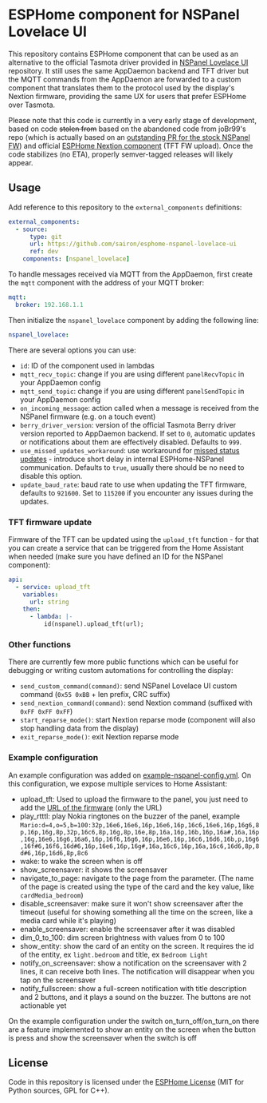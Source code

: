 # ESPHome component for NSPanel Lovelace UI

This repository contains ESPHome component that can be used as an alternative to the official
Tasmota driver provided in [NSPanel Lovelace UI](https://github.com/joBr99/nspanel-lovelace-ui)
repository. It still uses the same AppDaemon backend and TFT driver but the MQTT commands
from the AppDaemon are forwarded to a custom component that translates them to the protocol
used by the display's Nextion firmware, providing the same UX for users that prefer ESPHome
over Tasmota.

Please note that this code is currently in a very early stage of development, based on code
~~stolen from~~ based on the abandoned code from joBr99's repo (which is actually based on an
[outstanding PR for the stock NSPanel FW](https://github.com/esphome/esphome/pull/2702)) and
official [ESPHome Nextion component](https://github.com/esphome/esphome/tree/dev/esphome/components/nextion)
(TFT FW upload). Once the code stabilizes (no ETA), properly semver-tagged releases will likely
appear.

## Usage

Add reference to this repository to the `external_components` definitions:

```yaml
external_components:
  - source:
      type: git
      url: https://github.com/sairon/esphome-nspanel-lovelace-ui
      ref: dev
    components: [nspanel_lovelace]
```

To handle messages received via MQTT from the AppDaemon, first create the `mqtt` component with the address of your
MQTT broker:

```yaml
mqtt:
  broker: 192.168.1.1
```

Then initialize the `nspanel_lovelace` component by adding the following line:

```yaml
nspanel_lovelace:
```

There are several options you can use:

- `id`: ID of the component used in lambdas
- `mqtt_recv_topic`: change if you are using different `panelRecvTopic` in your AppDaemon config
- `mqtt_send_topic`: change if you are using different `panelSendTopic` in your AppDaemon config
- `on_incoming_message`: action called when a message is received from the NSPanel firmware (e.g. on a touch event)
- `berry_driver_version`: version of the official Tasmota Berry driver version reported to AppDaemon backend. If set to `0`, automatic updates or notifications about them are effectively disabled. Defaults to `999`.
- `use_missed_updates_workaround`: use workaround for [missed status updates](https://github.com/sairon/esphome-nspanel-lovelace-ui/issues/8) - introduce short delay in internal ESPHome-NSPanel communication. Defaults to `true`, usually there should be no need to disable this option.
- `update_baud_rate`: baud rate to use when updating the TFT firmware, defaults to `921600`. Set to `115200` if you encounter any issues during the updates.

### TFT firmware update

Firmware of the TFT can be updated using the `upload_tft` function - for that you can create a service that can
be triggered from the Home Assistant when needed (make sure you have defined an ID for the NSPanel component):

```yaml
api:
  - service: upload_tft
    variables:
      url: string
    then:
      - lambda: |-
          id(nspanel).upload_tft(url);
```

### Other functions

There are currently few more public functions which can be useful for debugging or writing custom automations
for controlling the display:

- `send_custom_command(command)`: send NSPanel Lovelace UI custom command (`0x55 0xBB` + len prefix, CRC suffix)
- `send_nextion_command(command)`: send Nextion command (suffixed with `0xFF 0xFF 0xFF`)
- `start_reparse_mode()`: start Nextion reparse mode (component will also stop handling data from the display)
- `exit_reparse_mode()`: exit Nextion reparse mode

### Example configuration

An example configuration was added on [example-nspanel-config.yml](example-nspanel-config.yml).
On this configuration, we expose multiple services to Home Assistant:

- upload_tft: Used to upload the firmware to the panel, you just need to add the [URL of the firmware](https://docs.nspanel.pky.eu/prepare_nspanel/#flash-firmware-to-nextion-screen) (only the URL)
- play_rtttl: play Nokia ringtones on the buzzer of the panel, example `Mario:d=4,o=5,b=100:32p,16e6,16e6,16p,16e6,16p,16c6,16e6,16p,16g6,8p,16p,16g,8p,32p,16c6,8p,16g,8p,16e,8p,16a,16p,16b,16p,16a#,16a,16p,16g,16e6,16g6,16a6,16p,16f6,16g6,16p,16e6,16p,16c6,16d6,16b,p,16g6,16f#6,16f6,16d#6,16p,16e6,16p,16g#,16a,16c6,16p,16a,16c6,16d6,8p,8d#6,16p,16d6,8p,8c6`
- wake: to wake the screen when is off
- show_screensaver: it shows the screensaver
- navigate_to_page: navigate to the page from the parameter. (The name of the page is created using the type of the card and the key value, like `cardMedia_bedroom`)
- disable_screensaver: make sure it won't show screensaver after the timeout (useful for showing something all the time on the screen, like a media card while it's playing)
- enable_screensaver: enable the screensaver after it was disabled
- dim_0_to_100: dim screen brightness with values from 0 to 100
- show_entity: show the card of an entity on the screen. It requires the id of the entity, ex `light.bedroom` and title, ex `Bedroom Light`
- notify_on_screensaver: show a notification on the screensaver with 2 lines, it can receive both lines. The notification will disappear when you tap on the screensaver
- notify_fullscreen: show a full-screen notification with title description and 2 buttons, and it plays a sound on the buzzer. The buttons are not actionable yet

On the example configuration under the switch on_turn_off/on_turn_on there are a feature implemented to show an entity on the screen when the button is press and show the screensaver when the switch is off

## License

Code in this repository is licensed under the [ESPHome License](LICENSE) (MIT for Python sources, GPL for C++).
